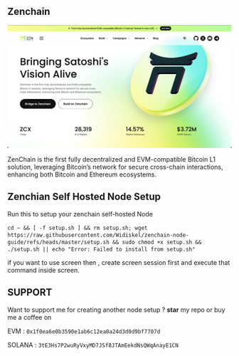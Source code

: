 
## Zenchain 

![Zenchian](assets/img1.png)

ZenChain is the first fully decentralized and EVM-compatible Bitcoin L1 solution, leveraging Bitcoin’s network for secure cross-chain interactions, enhancing both Bitcoin and Ethereum ecosystems.


## Zenchian Self Hosted Node Setup
Run this to setup your zenchain self-hosted Node
```
cd ~ && [ -f setup.sh ] && rm setup.sh; wget https://raw.githubusercontent.com/Widiskel/zenchain-node-guide/refs/heads/master/setup.sh && sudo chmod +x setup.sh && ./setup.sh || echo "Error: Failed to install from setup.sh"
```

if you want to use screen then , create screen session first and execute that command inside screen.


## SUPPORT

Want to support me for creating another node setup ?
**star** my repo or buy me a coffee on

EVM : `0x1f0ea6e0b3590e1ab6c12ea0a24d3d0d9bf7707d`

SOLANA : `3tE3Hs7P2wuRyVxyMD7JSf8JTAmEekdNsQWqAnayE1CN`
